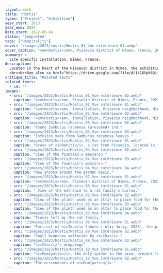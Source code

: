 ```yaml
---
layout: work
title: "Hostis"
types: ["Project", "Exhibition"]
year_start: 2023
year_end: 2024
date_start: 2022-06-04
status: "Completed"
tags: ["Hospitality"]
cover: "/images/2023/hostis/Hostis_01_Vue extérieure 01.webp"
cover_caption: "<em>Hostis</em>, Pissevin district of Nîmes, France, 2023 — External view."
summary: >
  Site specific installation, Nîmes, France.
description: |
  Located in the heart of the Pissevin district in Nîmes, the exhibition « Hostis » takes place in the former premises of a Muslim funeral home, far removed from the conventional universe of contemporary art. This neighborhood, a witness to the utopian architecture of the 1960s–70s « Grands Ensembles », is currently marked by degradation and drug trafficking. In this context, the location serves as the ideal backdrop for a unique metamorphosis. This space, awaiting demolition and originally chosen as a creative site, has been transformed into an unconventional indoor garden. It is not an ordinary garden: it emerges from soil mixed with plant debris, pigeon droppings, and concrete rubble. Plants from the surrounding area of the neighborhood were replanted with their original soil, containing other seeds, thus giving rise to unexpected new growth. These plants are also encouraged to reproduce within this semi-enclosed ecosystem, where I integrate myself as part of the life cycle of this space, attracting and fostering the presence of various living beings.
  <br><br>See also <a href="https://drive.google.com/file/d/1s1GVpk6DifbnWWJ1sl4virKyvYxGq0U8/view">List of resident species of <em>Hostis</em>, 2025 (FR)</a>
critique_title: "Related texts"
related_texts:
  - id: ""
images:
  - src: "/images/2023/hostis/Hostis_01_Vue extérieure 02.webp"
    caption: "<em>Hostis</em>, Pissevin district of Nîmes, France, 2023 — External view."
  - src: "/images/2023/hostis/Hostis_02_Vue intérieure 01.webp"
    caption: "<em>Hostis</em>, installation, Pissevin neighborhood, Nîmes, France, 2023."
  - src: "/images/2023/hostis/Hostis_02_Vue intérieure 02.webp"
    caption: "<em>Hostis</em>, installation, Pissevin neighborhood, Nîmes, France, 2023."
  - src: "/images/2023/hostis/Hostis_03_Vue intérieure 02.webp"
    caption: "Young Sambucus racemosa (presumed) ind."
  - src: "/images/2023/hostis/Hostis_03_Vue intérieure 03.webp"
    caption: "Infusion made from Sambucus racemosa leaves."
  - src: "/images/2023/hostis/Hostis_04_Vue intérieure 01.webp"
    caption: "Grave of <i>Ratiti</i>, a rat from Pissevin, located in front of the garden basin."
  - src: "/images/2023/hostis/Hostis_04_Vue intérieure 02.webp"
    caption: "View of the fountain's mascaron."
  - src: "/images/2023/hostis/Hostis_04_Vue intérieure 03.webp"
    caption: "View of the fountain's mascaron."
  - src: "/images/2023/hostis/Hostis_04_Vue intérieure 04.webp"
    caption: "New shoots around the garden basin."
  - src: "/images/2023/hostis/Hostis_07_Vue intérieure 01.webp"
    caption: "<em>Hostis</em>, Pissevin district of Nîmes, France, 2023."
  - src: "/images/2023/hostis/Hostis_08_Vue intérieure 01.webp"
    caption: " View of the entrance to a rat family's burrow."
  - src: "/images/2023/hostis/Hostis_08_Vue intérieure 02.webp"
    caption: "View of the plinth used as an altar to place food for the rat family."
  - src: "/images/2023/hostis/Hostis_08_Vue intérieure 03.webp"
    caption: "View of the plinth used as an altar to place food for the rat family."
  - src: "/images/2023/hostis/Hostis_08_Vue intérieure 04.webp"
    caption: "Traces left by the rat family."
  - src: "/images/2023/hostis/Hostis_09_Vue intérieure 01.webp"
    caption: "Portrait of <i>Ika</i> (photo : Alix Jolly, 2023), the pigeon who lived in the garden, and wall support where she liked to rest."
  - src: "/images/2023/hostis/Hostis_09_Vue intérieure 02.webp"
    caption: "Small branches collected by <i>Ika</i>."
  - src: "/images/2023/hostis/Hostis_09_Vue intérieure 03.webp"
    caption: "<i>Ika</i>’s droppings"
  - src: "/images/2023/hostis/Hostis_10_Vue intérieure 01.webp"
    caption: "<i>Mamipatte</i>, the only spider in the area, present long before the garden was installed."
  - src: "/images/2023/hostis/Hostis_10_Vue intérieure 02.webp"
    caption: "The descendants of <i>Mamipatte</i>."
---
```

